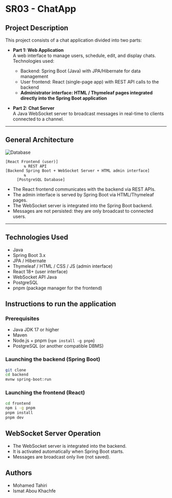 # SR03 - ChatApp

## Project Description

This project consists of a chat application divided into two parts:

- **Part 1: Web Application**  
  A web interface to manage users, schedule, edit, and display chats.  
  Technologies used:

  - Backend: Spring Boot (Java) with JPA/Hibernate for data management
  - User frontend: React (single-page app) with REST API calls to the backend
  - **Administrator interface: HTML / Thymeleaf pages integrated directly into the Spring Boot application**

- **Part 2: Chat Server**  
  A Java WebSocket server to broadcast messages in real-time to clients connected to a channel.

---

## General Architecture

![Database](https://github.com/user-attachments/assets/ceaa280a-2a41-4385-9c01-261c62bf75f1)

```
[React Frontend (user)]
        ⇅ REST API
[Backend Spring Boot + WebSocket Server + HTML admin interface]
        ⇅
     [PostgreSQL Database]
```

- The React frontend communicates with the backend via REST APIs.
- The admin interface is served by Spring Boot via HTML/Thymeleaf pages.
- The WebSocket server is integrated into the Spring Boot backend.
- Messages are not persisted: they are only broadcast to connected users.

---

## Technologies Used

- Java
- Spring Boot 3.x
- JPA / Hibernate
- Thymeleaf / HTML / CSS / JS (admin interface)
- React 18+ (user interface)
- WebSocket API Java
- PostgreSQL
- pnpm (package manager for the frontend)

## Instructions to run the application

### Prerequisites

- Java JDK 17 or higher
- Maven
- Node.js + pnpm (`npm install -g pnpm`)
- PostgreSQL (or another compatible DBMS)

### Launching the backend (Spring Boot)

```bash
git clone
cd backend
mvnw spring-boot:run
```

### Launching the frontend (React)

```bash
cd frontend
npm i -g pnpm
pnpm install
pnpm dev
```

## WebSocket Server Operation

- The WebSocket server is integrated into the backend.
- It is activated automatically when Spring Boot starts.
- Messages are broadcast only live (not saved).

## Authors

- Mohamed Tahiri
- Ismat Abou Khachfe
